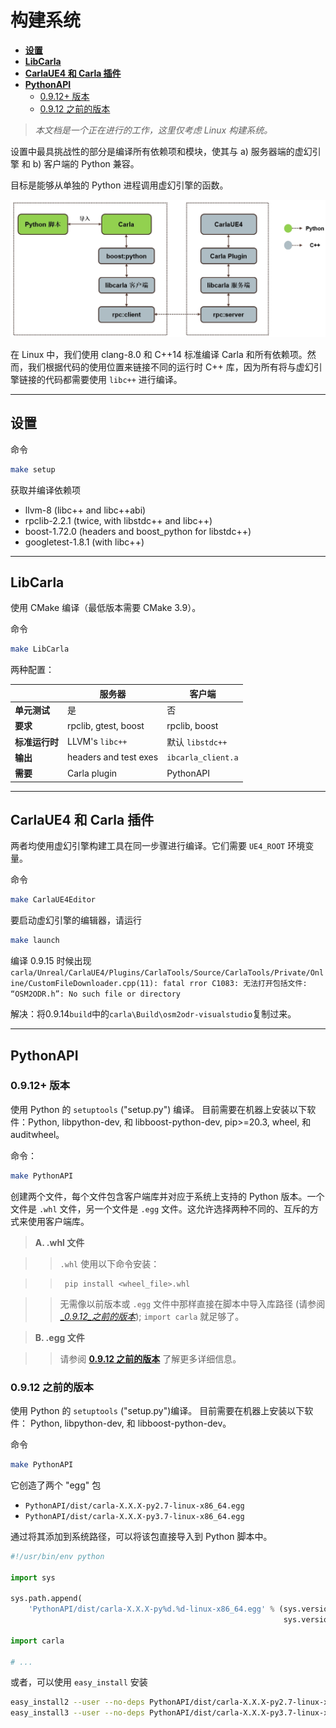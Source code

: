 # 构建系统

* [__设置__](#setup)  
* [__LibCarla__](#libcarla)  
* [__CarlaUE4 和 Carla 插件__](#carlaue4-and-carla-plugin)  
* [__PythonAPI__](#pythonapi)
    - [0.9.12+ 版本](#versions-0912)
    - [0.9.12 之前的版本](#versions-prior-to-0912)

> _本文档是一个正在进行的工作，这里仅考虑 Linux 构建系统。_

设置中最具挑战性的部分是编译所有依赖项和模块，使其与 a) 服务器端的虚幻引擎 和 b) 客户端的 Python 兼容。

目标是能够从单独的 Python 进程调用虚幻引擎的函数。

![modules](img/build_modules.jpg)

在 Linux 中，我们使用 clang-8.0 和 C++14 标准编译 Carla 和所有依赖项。然而，我们根据代码的使用位置来链接不同的运行时 C++ 库，因为所有将与虚幻引擎链接的代码都需要使用 `libc++` 进行编译。

---
## 设置

命令

```sh
make setup
```

获取并编译依赖项

  * llvm-8 (libc++ and libc++abi)
  * rpclib-2.2.1 (twice, with libstdc++ and libc++)
  * boost-1.72.0 (headers and boost_python for libstdc++)
  * googletest-1.8.1 (with libc++)

---
## LibCarla

使用 CMake 编译（最低版本需要 CMake 3.9）。

命令

```sh
make LibCarla
```

两种配置：


|           | 服务器                  | 客户端                |
|-----------|----------------------|--------------------|
| **单元测试**  | 是                    | 否                  |
| **要求**    | rpclib, gtest, boost | rpclib, boost      |
| **标准运行时** | LLVM's `libc++`      | 默认 `libstdc++`     |
| **输出**    | headers and test exes | `ibcarla_client.a` |
| **需要** | Carla plugin         | PythonAPI          |



---
## CarlaUE4 和 Carla 插件

两者均使用虚幻引擎构建工具在同一步骤进行编译。它们需要 `UE4_ROOT` 环境变量。

命令

```sh
make CarlaUE4Editor
```

要启动虚幻引擎的编辑器，请运行

```sh
make launch
```

编译 0.9.15 时候出现`carla/Unreal/CarlaUE4/Plugins/CarlaTools/Source/CarlaTools/Private/Online/CustomFileDownloader.cpp(11): fatal rror C1083: 无法打开包括文件: “OSM2ODR.h”: No such file or directory`

解决：将0.9.14`build`中的`carla\Build\osm2odr-visualstudio`复制过来。

---
## PythonAPI
### 0.9.12+ 版本

使用 Python 的 `setuptools` ("setup.py")  编译。 目前需要在机器上安装以下软件：Python, libpython-dev, 和
libboost-python-dev, pip>=20.3, wheel, 和 auditwheel。

命令：

```sh
make PythonAPI
```

创建两个文件，每个文件包含客户端库并对应于系统上支持的 Python 版本。一个文件是 `.whl` 文件，另一个文件是 `.egg` 文件。这允许选择两种不同的、互斥的方式来使用客户端库。

>__A. .whl 文件__

>> `.whl` 使用以下命令安装：

>>      pip install <wheel_file>.whl

>>无需像以前版本或 `.egg` 文件中那样直接在脚本中导入库路径 (请参阅 [__0.9.12_之前的版本_](#versions-prior-to-0912)); `import carla` 就足够了。

>__B. .egg 文件__

>>请参阅 [__0.9.12 之前的版本__](#versions-prior-to-0912) 了解更多详细信息。


### 0.9.12 之前的版本

使用 Python 的 `setuptools` ("setup.py")编译。 目前需要在机器上安装以下软件： Python, libpython-dev, 和
libboost-python-dev。

命令

```sh
make PythonAPI
```

它创造了两个 "egg" 包

  * `PythonAPI/dist/carla-X.X.X-py2.7-linux-x86_64.egg`
  * `PythonAPI/dist/carla-X.X.X-py3.7-linux-x86_64.egg`

通过将其添加到系统路径，可以将该包直接导入到 Python 脚本中。

```python
#!/usr/bin/env python

import sys

sys.path.append(
    'PythonAPI/dist/carla-X.X.X-py%d.%d-linux-x86_64.egg' % (sys.version_info.major,
                                                             sys.version_info.minor))

import carla

# ...
```

或者，可以使用 `easy_install` 安装

```sh
easy_install2 --user --no-deps PythonAPI/dist/carla-X.X.X-py2.7-linux-x86_64.egg
easy_install3 --user --no-deps PythonAPI/dist/carla-X.X.X-py3.7-linux-x86_64.egg
```

